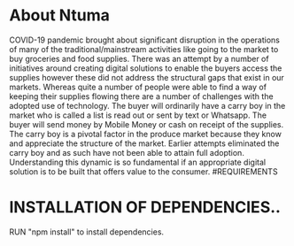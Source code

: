
# About Ntuma
COVID-19 pandemic brought about significant disruption in the operations of many of the traditional/mainstream activities like going to the market to buy groceries and food supplies. There was an attempt by a number of initiatives around creating digital solutions to enable the buyers access the supplies however these did not address the structural gaps that exist in our markets. Whereas quite a number of people were able to find a way of keeping their supplies flowing there are a number of challenges with the adopted use of technology. The buyer will ordinarily have a carry boy in the market who is called a list is read out or sent by text or Whatsapp. The buyer will send money by Mobile Money or cash on receipt of the supplies. The carry boy is a pivotal factor in the produce market because they know and appreciate the structure of the market. Earlier attempts eliminated the carry boy and as such have not been able to attain full adoption. Understanding this dynamic is so fundamental if an appropriate digital solution is to be built that offers value to the consumer. #REQUIREMENTS

# INSTALLATION OF DEPENDENCIES..
RUN "npm install" to install dependencies.
